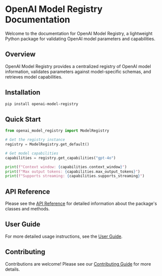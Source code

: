 # OpenAI Model Registry Documentation

Welcome to the documentation for OpenAI Model Registry, a lightweight Python package for validating OpenAI model parameters and capabilities.

## Overview

OpenAI Model Registry provides a centralized registry of OpenAI model information, validates parameters against model-specific schemas, and retrieves model capabilities.

## Installation

```bash
pip install openai-model-registry
```

## Quick Start

```python
from openai_model_registry import ModelRegistry

# Get the registry instance
registry = ModelRegistry.get_default()

# Get model capabilities
capabilities = registry.get_capabilities("gpt-4o")

print(f"Context window: {capabilities.context_window}")
print(f"Max output tokens: {capabilities.max_output_tokens}")
print(f"Supports streaming: {capabilities.supports_streaming}")
```

## API Reference

Please see the [API Reference](api/index.md) for detailed information about the package's classes and methods.

## User Guide

For more detailed usage instructions, see the [User Guide](user-guide/index.md).

## Contributing

Contributions are welcome! Please see our [Contributing Guide](contributing.md) for more details.
